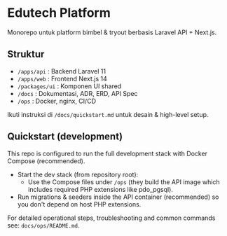 # Edutech Platform

Monorepo untuk platform bimbel & tryout berbasis Laravel API + Next.js.

## Struktur
- `/apps/api` : Backend Laravel 11
- `/apps/web` : Frontend Next.js 14
- `/packages/ui` : Komponen UI shared
- `/docs` : Dokumentasi, ADR, ERD, API Spec
- `/ops` : Docker, nginx, CI/CD

Ikuti instruksi di `/docs/quickstart.md` untuk desain & high-level setup.

## Quickstart (development)

This repo is configured to run the full development stack with Docker Compose (recommended).

- Start the dev stack (from repository root):
	- Use the Compose files under `/ops` (they build the API image which includes required PHP extensions like pdo_pgsql).
- Run migrations & seeders inside the API container (recommended) so you don't depend on host PHP extensions.

For detailed operational steps, troubleshooting and common commands see: `docs/ops/README.md`.
